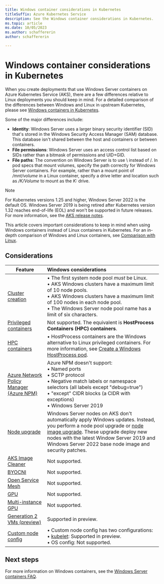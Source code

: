 ```yaml
---
title: Windows container considerations in Kubernetes
titleSuffix: Azure Kubernetes Service
description: See the Windows container considerations in Kubernetes.
ms.topic: article
ms.date: 10/05/2023
ms.author: schaffererin
author: schaffererin

---
```


# Windows container considerations in Kubernetes

When you create deployments that use Windows Server containers on Azure Kubernetes Service (AKS), there are a few differences relative to Linux deployments you should keep in mind. For a detailed comparison of the differences between Windows and Linux in upstream Kubernetes, please see [Windows containers in Kubernetes](https://kubernetes.io/docs/concepts/windows/intro/).

Some of the major differences include:

- **Identity**: Windows Server uses a larger binary security identifier (SID) that's stored in the Windows Security Access Manager (SAM) database. This database isn't shared between the host and containers or between containers.
- **File permissions**: Windows Server uses an access control list based on SIDs rather than a bitmask of permissions and UID+GID.
- **File paths**: The convention on Windows Server is to use \ instead of /. In pod specs that mount volumes, specify the path correctly for Windows Server containers. For example, rather than a mount point of */mnt/volume* in a Linux container, specify a drive letter and location such as */K/Volume* to mount as the *K:* drive.

> [!NOTE]
> For Kubernetes versions 1.25 and higher, Windows Server 2022 is the default OS. Windows Server 2019 is being retired after Kubernetes version 1.32 reaches end-of-life (EOL) and won't be supported in future releases. For more information, see the [AKS release notes][aks-release-notes].

This article covers important considerations to keep in mind when using Windows containers instead of Linux containers in Kubernetes. For an in-depth comparison of Windows and Linux containers, see [Comparison with Linux][comparison-with-linux].

## Considerations

| Feature | Windows considerations |
|-----------|:-----------|
| [Cluster creation][cluster-configuration] | • The first system node pool *must* be Linux.<br/> • AKS Windows clusters have a maximum limit of 10 node pools.<br/> • AKS Windows clusters have a maximum limit of 100 nodes in each node pool.<br/> • The Windows Server node pool name has a limit of six characters. |
| [Privileged containers][privileged-containers] | Not supported. The equivalent is **HostProcess Containers (HPC) containers**. |
| [HPC containers][hpc-containers] | • HostProcess containers are the Windows alternative to Linux privileged containers. For more information, see [Create a Windows HostProcess pod](https://kubernetes.io/docs/tasks/configure-pod-container/create-hostprocess-pod/). |
| [Azure Network Policy Manager (Azure NPM)][azure-network-policy] | Azure NPM doesn't support:<br/> • Named ports<br/> • SCTP protocol<br/> • Negative match labels or namespace selectors (all labels except "debug=true")<br/> • "except" CIDR blocks (a CIDR with exceptions)<br/> • Windows Server 2019<br/> |
| [Node upgrade][node-upgrade] | Windows Server nodes on AKS don't automatically apply Windows updates. Instead, you perform a node pool upgrade or [node image upgrade][node-image-upgrade]. These upgrade deploy new nodes with the latest Window Server 2019 and Windows Server 2022 base node image and security patches. |
| [AKS Image Cleaner][aks-image-cleaner] | Not supported. |
| [BYOCNI][byo-cni] | Not supported. |
| [Open Service Mesh][open-service-mesh] | Not supported. |
| [GPU][gpu] | Not supported. |
| [Multi-instance GPU][multi-instance-gpu] | Not supported. |
| [Generation 2 VMs (preview)][gen-2-vms] | Supported in preview. |
| [Custom node config][custom-node-config] | • Custom node config has two configurations:<br/> • [kubelet][custom-kubelet-parameters]: Supported in preview.<br/> • OS config: Not supported. |

## Next steps

For more information on Windows containers, see the [Windows Server containers FAQ][windows-server-containers-faq].

<!-- LINKS - external -->
[aks-release-notes]: https://github.com/Azure/AKS/releases
[comparison-with-linux]: https://kubernetes.io/docs/concepts/windows/intro/#compatibility-linux-similarities

<!-- LINKS - internal -->
[cluster-configuration]: ../aks/learn/quick-windows-container-deploy-cli.md#limitations
[privileged-containers]: use-windows-hpc.md#limitations
[hpc-containers]: use-windows-hpc.md#limitations
[node-upgrade]: ./manage-node-pools.md#upgrade-a-single-node-pool
[aks-image-cleaner]: image-cleaner.md#limitations
[windows-server-containers-faq]: windows-faq.md
[azure-network-policy]: use-network-policies.md#overview-of-network-policy
[node-image-upgrade]: node-image-upgrade.md
[byo-cni]: use-byo-cni.md
[open-service-mesh]: open-service-mesh-about.md
[gpu]: gpu-cluster.md
[multi-instance-gpu]: gpu-multi-instance.md
[gen-2-vms]: cluster-configuration.md#generation-2-virtual-machines
[custom-node-config]: custom-node-configuration.md
[custom-kubelet-parameters]: custom-node-configuration.md#kubelet-custom-configuration
